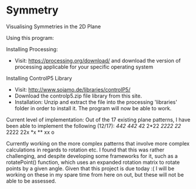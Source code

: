 # Symmetry
Visualising Symmetries in the 2D Plane

Using this program:

Installing Processing:
- Visit: https://processing.org/download/ and download the version of processing applicable for your specific operating system

Installing ControlP5 Library
- Visit: http://www.sojamo.de/libraries/controlP5/ 
- Download the controlp5.zip file library from this site.
- Installation: Unzip and extract the file into the processing 'libraries' folder in order to install it. The program will now be able to work.

Current level of implementation:
Out of the 17 existing plane patterns, I have been able to implement the following (12/17):
*442 
442
4*2
2*22
*2222
22*
2222
22x
*x
**
xx
o

Currently working on the more complex patterns that involve more complex calculations in regards to rotation etc. I found that this was rather challenging, and despite developing some frameworks for it, such as a rotatePoint() function, which uses an expanded rotation matrix to rotate points by a given angle. Given that this project is due today :( I will be working on these in my spare time from here on out, but these will not be able to be assessed. 
